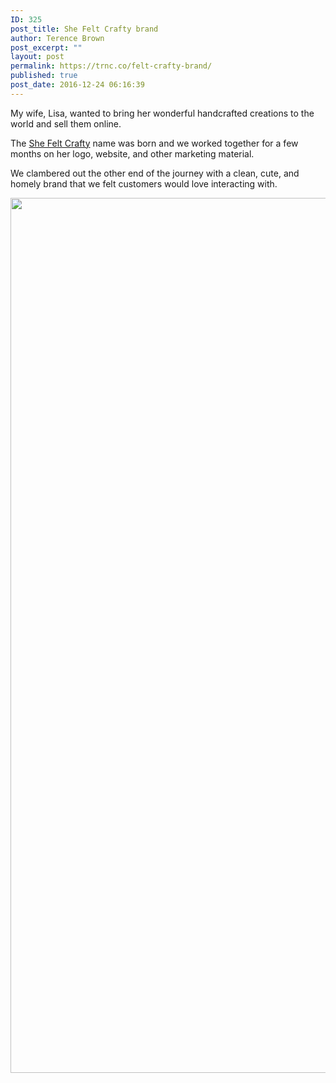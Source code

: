 ```yaml
---
ID: 325
post_title: She Felt Crafty brand
author: Terence Brown
post_excerpt: ""
layout: post
permalink: https://trnc.co/felt-crafty-brand/
published: true
post_date: 2016-12-24 06:16:39
---
```

My wife, Lisa, wanted to bring her wonderful handcrafted creations to the world and sell them online.

The <a href="https://shefeltcrafty.com" target="_blank">She Felt Crafty</a> name was born and we worked together for a few months on her logo, website, and other marketing material.

We clambered out the other end of the journey with a clean, cute, and homely brand that we felt customers would love interacting with.

<img class="aligncenter size-full wp-image-151" src="https://trnc.co/wp-content/uploads/2015/11/portfolio_shefeltcrafty_web1.jpg" alt="" width="957" height="1400" />